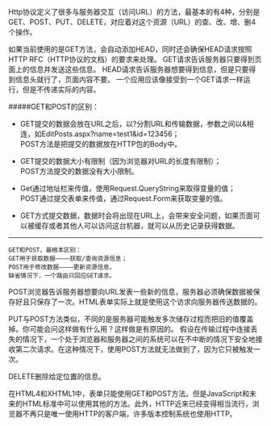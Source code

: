 Http协议定义了很多与服务器交互（访问URL）的方法，最基本的有4种，分别是GET、POST、PUT、DELETE，对应着对这个资源（URL）的查、改、增、删4个操作。

如果当前使用的是GET方法，会自动添加HEAD，同时还会确保HEAD请求按照HTTP RFC（HTTP协议的文档）的要求来处理。
GET请求告诉服务器只要得到页面上的信息并发送这些信息。
HEAD请求告诉服务器想要得到信息，但是只要得到信息头就行了，页面内容不要。
一个应用应该像接受到一个GET请求一样运行，但是不传递实际的内容。

#####GET和POST的区别：
- GET提交的数据会放在URL之后，以?分割URL和传输数据，参数之间以&相连，如EditPosts.aspx?name=test1&id=123456；  
POST方法是把提交的数据放在HTTP包的Body中。

- GET提交的数据大小有限制（因为浏览器对URL的长度有限制）；  
POST方法提交的数据没有大小限制。

- Get通过地址栏来传值，使用Request.QueryString来取得变量的值；  
POST通过提交表单来传值，通过Request.Form来获取变量的值。

- GET方式提交数据，数据时会将出现在URL上，会带来安全问题，如果页面可以被缓存或者其他人可以访问这台机器，就可以从历史记录获得数据。

---
    GET和POST，最根本区别：
    GET用于获取数据————获取/查询资源信息；
    POST用于修改数据————更新资源信息。
    缺省情况下，一个路由只回应GET请求。

POST浏览器告诉服务器想要向URL发表一些新的信息，服务器必须确保数据被保存好且只保存了一次。HTML表单实际上就是使用这个访求向服务器传送数据的。

PUT与POST方法类似，不同的是服务器可能触发多次储存过程而把旧的值覆盖掉。你可能会问这样做有什么用？这样做是有原因的。
假设在传输过程中连接丢失的情况下，一个处于浏览器和服务器之间的系统可以在不中断的情况下安全地接收第二次请求。在这种情况下，使用POST方法就无法做到了，因为它只被触发一次。

DELETE删除给定位置的信息。

在HTML4和XHTML1中，表单只能使用GET和POST方法。但是JavaScript和未来的HTML标准中可以使用其他的方法。此外，HTTP近来已经变得相当流行，浏览器不再只是唯一使用HTTP的客户端，许多版本控制系统也使用HTTP。
